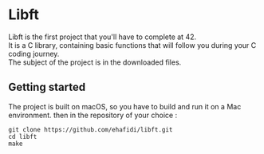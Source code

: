 # Libft
Libft is the first project that you'll have to complete at 42.  
It is a C library, containing basic functions that will follow you during your C coding journey.  
The subject of the project is in the downloaded files.

## Getting started
The project is built on macOS, so you have to build and run it on a Mac environment.
then in the repository of your choice : 
```
git clone https://github.com/ehafidi/libft.git
cd libft
make 
```
